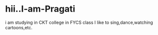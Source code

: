 # hii..I-am-Pragati
i am studying in CKT college in FYCS class
I like to sing,dance,watching cartoons,etc.
